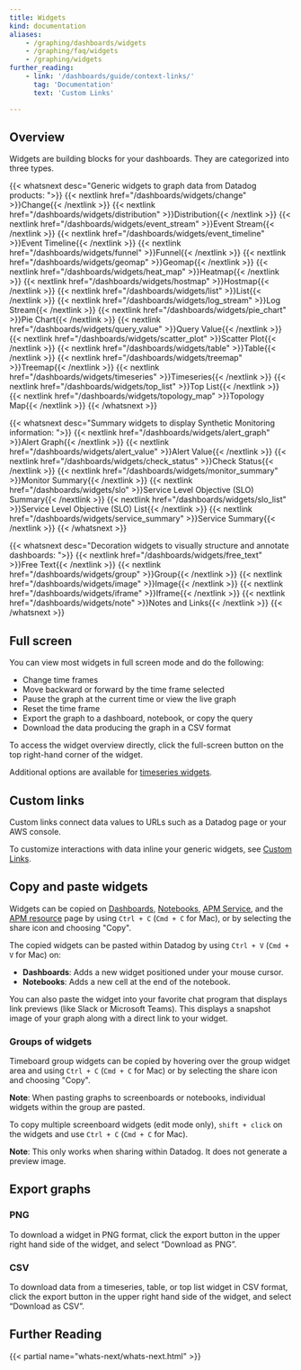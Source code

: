 ```yaml
---
title: Widgets
kind: documentation
aliases:
    - /graphing/dashboards/widgets
    - /graphing/faq/widgets
    - /graphing/widgets
further_reading:
    - link: '/dashboards/guide/context-links/'
      tag: 'Documentation'
      text: 'Custom Links'

---
```


## Overview

Widgets are building blocks for your dashboards. They are categorized into three types.

{{< whatsnext desc="Generic widgets to graph data from Datadog products: ">}}
    {{< nextlink href="/dashboards/widgets/change" >}}Change{{< /nextlink >}}
    {{< nextlink href="/dashboards/widgets/distribution" >}}Distribution{{< /nextlink >}}
    {{< nextlink href="/dashboards/widgets/event_stream" >}}Event Stream{{< /nextlink >}}
    {{< nextlink href="/dashboards/widgets/event_timeline" >}}Event Timeline{{< /nextlink >}}
    {{< nextlink href="/dashboards/widgets/funnel" >}}Funnel{{< /nextlink >}}
    {{< nextlink href="/dashboards/widgets/geomap" >}}Geomap{{< /nextlink >}}
    {{< nextlink href="/dashboards/widgets/heat_map" >}}Heatmap{{< /nextlink >}}
    {{< nextlink href="/dashboards/widgets/hostmap" >}}Hostmap{{< /nextlink >}}
    {{< nextlink href="/dashboards/widgets/list" >}}List{{< /nextlink >}}
    {{< nextlink href="/dashboards/widgets/log_stream" >}}Log Stream{{< /nextlink >}}
    {{< nextlink href="/dashboards/widgets/pie_chart" >}}Pie Chart{{< /nextlink >}}
    {{< nextlink href="/dashboards/widgets/query_value" >}}Query Value{{< /nextlink >}}
    {{< nextlink href="/dashboards/widgets/scatter_plot" >}}Scatter Plot{{< /nextlink >}}
    {{< nextlink href="/dashboards/widgets/table" >}}Table{{< /nextlink >}}
    {{< nextlink href="/dashboards/widgets/treemap" >}}Treemap{{< /nextlink >}}
    {{< nextlink href="/dashboards/widgets/timeseries" >}}Timeseries{{< /nextlink >}}
    {{< nextlink href="/dashboards/widgets/top_list" >}}Top List{{< /nextlink >}}
    {{< nextlink href="/dashboards/widgets/topology_map" >}}Topology Map{{< /nextlink >}}
{{< /whatsnext >}}

{{< whatsnext desc="Summary widgets to display Synthetic Monitoring information: ">}}
    {{< nextlink href="/dashboards/widgets/alert_graph" >}}Alert Graph{{< /nextlink >}}
    {{< nextlink href="/dashboards/widgets/alert_value" >}}Alert Value{{< /nextlink >}}
    {{< nextlink href="/dashboards/widgets/check_status" >}}Check Status{{< /nextlink >}}
    {{< nextlink href="/dashboards/widgets/monitor_summary" >}}Monitor Summary{{< /nextlink >}}
    {{< nextlink href="/dashboards/widgets/slo" >}}Service Level Objective (SLO) Summary{{< /nextlink >}}
    {{< nextlink href="/dashboards/widgets/slo_list" >}}Service Level Objective (SLO) List{{< /nextlink >}}
    {{< nextlink href="/dashboards/widgets/service_summary" >}}Service Summary{{< /nextlink >}}
{{< /whatsnext >}}

{{< whatsnext desc="Decoration widgets to visually structure and annotate dashboards: ">}}
    {{< nextlink href="/dashboards/widgets/free_text" >}}Free Text{{< /nextlink >}}
    {{< nextlink href="/dashboards/widgets/group" >}}Group{{< /nextlink >}}
    {{< nextlink href="/dashboards/widgets/image" >}}Image{{< /nextlink >}}
    {{< nextlink href="/dashboards/widgets/iframe" >}}Iframe{{< /nextlink >}}
    {{< nextlink href="/dashboards/widgets/note" >}}Notes and Links{{< /nextlink >}}
{{< /whatsnext >}}

## Full screen

You can view most widgets in full screen mode and do the following:

* Change time frames
* Move backward or forward by the time frame selected
* Pause the graph at the current time or view the live graph
* Reset the time frame
* Export the graph to a dashboard, notebook, or copy the query
* Download the data producing the graph in a CSV format

To access the widget overview directly, click the full-screen button on the top right-hand corner of the widget.

Additional options are available for [timeseries widgets][1].

## Custom links

Custom links connect data values to URLs such as a Datadog page or your AWS console.

To customize interactions with data inline your generic widgets, see [Custom Links][2].

## Copy and paste widgets

Widgets can be copied on [Dashboards][3], [Notebooks][4], [APM Service][5], and the [APM resource][6] page by using `Ctrl + C` (`Cmd + C` for Mac), or by selecting the share icon and choosing "Copy".

The copied widgets can be pasted within Datadog by using `Ctrl + V` (`Cmd + V` for Mac) on:

* **Dashboards**: Adds a new widget positioned under your mouse cursor.
* **Notebooks**: Adds a new cell at the end of the notebook.

You can also paste the widget into your favorite chat program that displays link previews (like Slack or Microsoft Teams). This displays a snapshot image of your graph along with a direct link to your widget.

### Groups of widgets

Timeboard group widgets can be copied by hovering over the group widget area and using `Ctrl + C` (`Cmd + C` for Mac) or by selecting the share icon and choosing "Copy".

**Note**: When pasting graphs to screenboards or notebooks, individual widgets within the group are pasted.

To copy multiple screenboard widgets (edit mode only), `shift + click` on the widgets and use `Ctrl + C` (`Cmd + C` for Mac).

**Note**: This only works when sharing within Datadog. It does not generate a preview image.

## Export graphs

### PNG

To download a widget in PNG format, click the export button in the upper right hand side of the widget, and select “Download as PNG”.

### CSV

To download data from a timeseries, table, or top list widget in CSV format, click the export button in the upper right hand side of the widget, and select “Download as CSV”.

## Further Reading

{{< partial name="whats-next/whats-next.html" >}}

[1]: /dashboards/widgets/timeseries/#full-screen
[2]: /dashboards/guide/context-links/
[3]: /dashboards/
[4]: /notebooks/
[5]: /tracing/services/service_page/
[6]: /tracing/services/resource_page/
